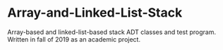 # Array-and-Linked-List-Stack
Array-based and linked-list-based stack ADT classes and test program. Written in fall of 2019 as an academic project.
